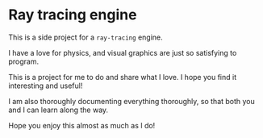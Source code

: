 # Ray tracing engine

This is a side project for a `ray-tracing` engine.

I have a love for physics, and visual graphics are just so satisfying to program.

This is a project for me to do and share what I love. I hope you find it interesting and useful!

I am also thoroughly documenting everything thoroughly, so that both you and I can learn along the way.

Hope you enjoy this almost as much as I do!
